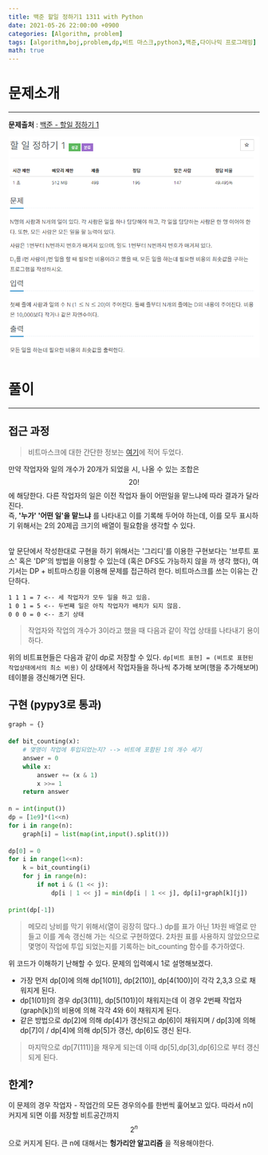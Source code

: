```yaml
---
title: 백준 할일 정하기1 1311 with Python
date: 2021-05-26 22:00:00 +0900
categories: [Algorithm, problem]
tags: [algorithm,boj,problem,dp,비트 마스크,python3,백준,다이나믹 프로그래밍]
math: true
---
```


# 문제소개
---
__문제출처__ : [백준 - 할일 정하기 1](https://www.acmicpc.net/problem/1311)

<img src="/assets/img/problems/boj1311.PNG">

# 풀이
---
## 접근 과정
> 비트마스크에 대한 간단한 정보는 [여기](https://vitriol95.github.io/posts/set_bitmask/)에 적어 두었다.

만약 작업자와 일의 개수가 20개가 되었을 시, 나올 수 있는 조합은 $$20!$$에 해당한다. 다른 작업자의 일은 이전 작업자 들이 어떤일을 맡느냐에 따라 결과가 달라진다. 
<br>즉, __'누가' '어떤 일'을 맡느냐__ 를 나타내고 이를 기록해 두어야 하는데, 이를 모두 표시하기 위해서는 2의 20제곱 크기의 배열이 필요함을 생각할 수 있다.

<br>
앞 문단에서 작성한대로 구현을 하기 위해서는 '그리디'를 이용한 구현보다는 '브루트 포스' 혹은 'DP'의 방법을 이용할 수 있는데 (혹은 DFS도 가능하지 않을 까 생각 했다), 여기서는 DP + 비트마스킹을 이용해 문제를 접근하려 한다. 비트마스크를 쓰는 이유는 간단하다.

```text
1 1 1 = 7 <-- 세 작업자가 모두 일을 하고 있음.
1 0 1 = 5 <-- 두번째 일은 아직 작업자가 배치가 되지 않음.
0 0 0 = 0 <-- 초기 상태
```
> 작업자와 작업의 개수가 3이라고 했을 때 다음과 같이 작업 상태를 나타내기 용이하다.

위의 비트표현들은 다음과 같이 dp로 저장할 수 있다. `dp[비트 표현] = (비트로 표현된 작업상태에서의 최소 비용)` 이 상태에서 작업자들을 하나씩 추가해 보며(행을 추가해보며) 테이블을 갱신해가면 된다.

## 구현 (pypy3로 통과)
```python
graph = {}

def bit_counting(x): 
    # 몇명이 작업에 투입되었는지? --> 비트에 포함된 1의 개수 세기
    answer = 0
    while x:
        answer += (x & 1)
        x >>= 1
    return answer

n = int(input())
dp = [1e9]*(1<<n)
for i in range(n):
    graph[i] = list(map(int,input().split()))

dp[0] = 0
for i in range(1<<n):
    k = bit_counting(i)
    for j in range(n):
        if not i & (1 << j):
            dp[i | 1 << j] = min(dp[i | 1 << j], dp[i]+graph[k][j])

print(dp[-1])
```
> 메모리 낭비를 막기 위해서(열이 굉장히 많다..) dp를 표가 아닌 1차원 배열로 만들고 이를 계속 갱신해 가는 식으로 구현하였다. 2차원 표를 사용하지 않았으므로 몇명이 작업에 투입 되었는지를 기록하는 bit_counting 함수를 추가하였다.

위 코드가 이해하기 난해할 수 있다. 문제의 입력예시 1로 설명해보겠다.
- 가장 먼저 dp[0]에 의해 dp[1(01)], dp[2(10)], dp[4(100)]이 각각 2,3,3 으로 채워지게 된다.
- dp[1(01)]의 경우 dp[3(11)], dp[5(101)]이 채워지는데 이 경우 2번째 작업자(graph[k])의 비용에 의해 각각 4와 6이 채워지게 된다. 
- 같은 방법으로 dp[2]에 의해 dp[4]가 갱신되고 dp[6]이 채워지며 / dp[3]에 의해 dp[7]이 / dp[4]에 의해 dp[5]가 갱신, dp[6]도 갱신 된다.
> 마지막으로 dp[7(111)]을 채우게 되는데 이때 dp[5],dp[3],dp[6]으로 부터 갱신되게 된다.

## 한계?
이 문제의 경우 작업자 - 작업간의 모든 경우의수를 한번씩 훑어보고 있다. 따라서 n이 커지게 되면 이를 저장할 비트공간까지 $$2^n$$으로 커지게 된다. 큰 n에 대해서는 __헝가리안 알고리즘__ 을 적용해야한다.